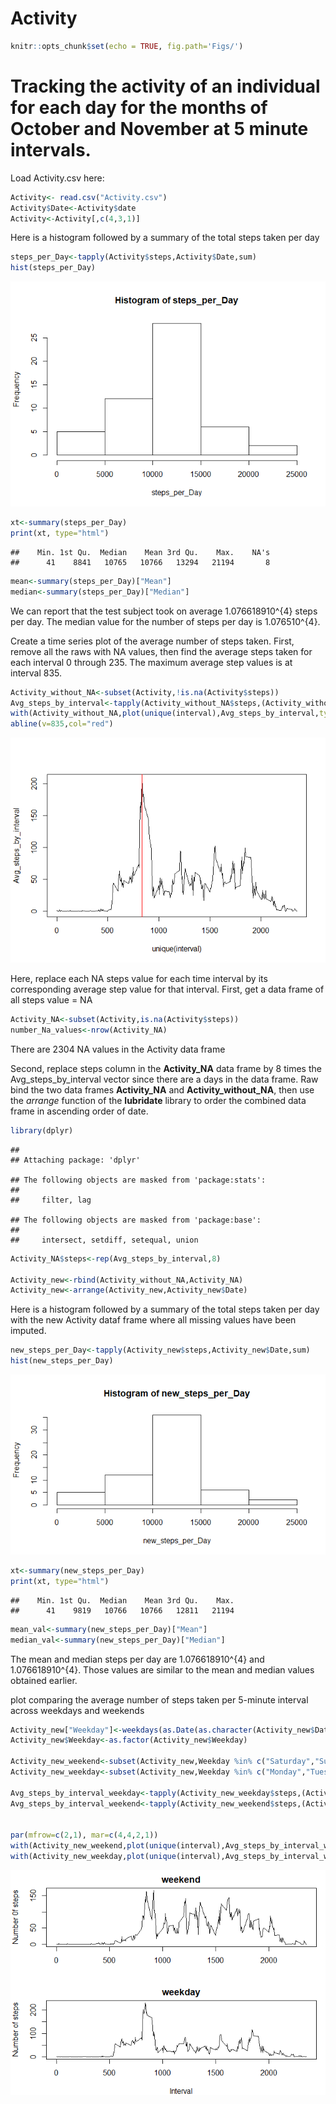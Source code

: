Activity
================

``` r
knitr::opts_chunk$set(echo = TRUE, fig.path='Figs/')
```

# Tracking the activity of an individual for each day for the months of October and November at 5 minute intervals.

Load Activity.csv here:

``` r
Activity<- read.csv("Activity.csv")
Activity$Date<-Activity$date
Activity<-Activity[,c(4,3,1)]
```

Here is a histogram followed by a summary of the total steps taken per
day

``` r
steps_per_Day<-tapply(Activity$steps,Activity$Date,sum)
hist(steps_per_Day)
```

![](Figs/histogram1%20steps%20per%20Day-1.png)<!-- -->

``` r
xt<-summary(steps_per_Day)
print(xt, type="html")
```

    ##    Min. 1st Qu.  Median    Mean 3rd Qu.    Max.    NA's 
    ##      41    8841   10765   10766   13294   21194       8

``` r
mean<-summary(steps_per_Day)["Mean"]
median<-summary(steps_per_Day)["Median"]
```

We can report that the test subject took on average 1.076618910^{4}
steps per day. The median value for the number of steps per day is
1.076510^{4}.

Create a time series plot of the average number of steps taken. First,
remove all the raws with NA values, then find the average steps taken
for each interval 0 through 235. The maximum average step values is at
interval 835.

``` r
Activity_without_NA<-subset(Activity,!is.na(Activity$steps))
Avg_steps_by_interval<-tapply(Activity_without_NA$steps,(Activity_without_NA$interval),mean)
with(Activity_without_NA,plot(unique(interval),Avg_steps_by_interval,type="l"))
abline(v=835,col="red")
```

![](Figs/remove%20NA-1.png)<!-- -->

Here, replace each NA steps value for each time interval by its
corresponding average step value for that interval. First, get a data
frame of all steps value = NA

``` r
Activity_NA<-subset(Activity,is.na(Activity$steps))
number_Na_values<-nrow(Activity_NA)
```

There are 2304 NA values in the Activity data frame

Second, replace steps column in the **Activity\_NA** data frame by 8
times the Avg\_steps\_by\_interval vector since there are a days in the
data frame. Raw bind the two data frames **Activity\_NA** and
**Activity\_without\_NA**, then use the *arrange* function of the
**lubridate** library to order the combined data frame in ascending
order of date.

``` r
library(dplyr)
```

    ## 
    ## Attaching package: 'dplyr'

    ## The following objects are masked from 'package:stats':
    ## 
    ##     filter, lag

    ## The following objects are masked from 'package:base':
    ## 
    ##     intersect, setdiff, setequal, union

``` r
Activity_NA$steps<-rep(Avg_steps_by_interval,8)

Activity_new<-rbind(Activity_without_NA,Activity_NA)
Activity_new<-arrange(Activity_new,Activity_new$Date)
```

Here is a histogram followed by a summary of the total steps taken per
day with the new Activity dataf frame where all missing values have been
imputed.

``` r
new_steps_per_Day<-tapply(Activity_new$steps,Activity_new$Date,sum)
hist(new_steps_per_Day)
```

![](Figs/histogram2%20steps%20per%20Day-1.png)<!-- -->

``` r
xt<-summary(new_steps_per_Day)
print(xt, type="html")
```

    ##    Min. 1st Qu.  Median    Mean 3rd Qu.    Max. 
    ##      41    9819   10766   10766   12811   21194

``` r
mean_val<-summary(new_steps_per_Day)["Mean"]
median_val<-summary(new_steps_per_Day)["Median"]
```

The mean and median steps per day are 1.076618910^{4} and
1.076618910^{4}. Those values are similar to the mean and median values
obtained earlier.

plot comparing the average number of steps taken per 5-minute interval
across weekdays and
weekends

``` r
Activity_new["Weekday"]<-weekdays(as.Date(as.character(Activity_new$Date)))
Activity_new$Weekday<-as.factor(Activity_new$Weekday)

Activity_new_weekend<-subset(Activity_new,Weekday %in% c("Saturday","Sunday"))
Activity_new_weekday<-subset(Activity_new,Weekday %in% c("Monday","Tuesday","Wednesday","Thursday","Friday"))

Avg_steps_by_interval_weekday<-tapply(Activity_new_weekday$steps,(Activity_new_weekday$interval),mean)
Avg_steps_by_interval_weekend<-tapply(Activity_new_weekend$steps,(Activity_new_weekend$interval),mean)


par(mfrow=c(2,1), mar=c(4,4,2,1))
with(Activity_new_weekend,plot(unique(interval),Avg_steps_by_interval_weekend,type="l",main="weekend", xlab ="" ,ylab="Number 0f steps"))
with(Activity_new_weekday,plot(unique(interval),Avg_steps_by_interval_weekday,type="l",main="weekday", xlab ="Interval" ,ylab="Number of steps")) 
```

![](Figs/line%20plot-1.png)<!-- -->
